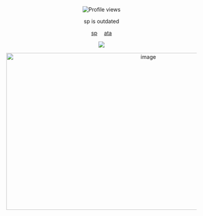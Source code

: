  <div align="center">    
  <img src="https://komarev.com/ghpvc/?username=Iimbus&label=&color=7ED956&style=plastic" alt="Profile views"/>
</div>

<p align="center">
  sp is outdated
</p>
  
<p align="center">
  <a href="https://takumifujiwara.straw.page/">sp</a>  ⠀
  <a href="https://github.com/user-attachments/assets/4365356e-381c-4b82-bed5-0c689875618b" alt="GIF"</a>
  <a href="https://boosfer.atabook.org">ata</a>
</p>

<p align="center">
    <img src="https://github.com/user-attachments/assets/efc185f7-da87-4251-8847-f7b3c4707557" />
</p>

<p align="center">
   <img width="736" height="414" alt="image" src="https://github.com/user-attachments/assets/1506a12f-ad33-4cf1-85f3-001c3d9dfd9d" />
</p>
